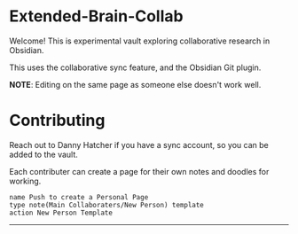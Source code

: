 # Extended-Brain-Collab

Welcome! This is experimental vault exploring collaborative research in Obsidian.

This uses the collaborative sync feature, and the Obsidian Git plugin.

**NOTE**: Editing on the same page as someone else doesn't work well.

# Contributing

Reach out to Danny Hatcher if you have a sync account, so you can be added to the vault.

Each contributer can create a page for their own notes and doodles for working.

```button
name Push to create a Personal Page
type note(Main Collaboraters/New Person) template
action New Person Template
```

---

